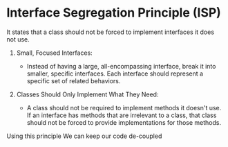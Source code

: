 # Interface Segregation Principle (ISP)

It states that a class should not be forced to implement interfaces it does not use.

1. Small, Focused Interfaces:

   - Instead of having a large, all-encompassing interface, break it into smaller, specific interfaces. Each interface should represent a specific set of related behaviors.

2. Classes Should Only Implement What They Need:

   - A class should not be required to implement methods it doesn't use. If an interface has methods that are irrelevant to a class, that class should not be forced to provide implementations for those methods.


Using this principle We can keep our code de-coupled
